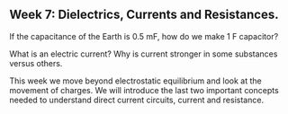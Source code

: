 ## Week 7: Dielectrics, Currents and Resistances. 

If the capacitance of the Earth is 0.5 mF, how do we make 1 F capacitor?

What is an electric current? Why is current stronger in some substances versus others. 

This week we move beyond electrostatic equilibrium and look at the movement of charges. We will introduce the last two important concepts needed to understand direct current circuits, current and resistance. 